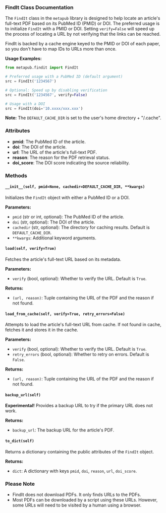 ### FindIt Class Documentation

The `FindIt` class in the `metapub` library is designed to help locate an article's full-text PDF based on its PubMed ID (PMID) or DOI. The preferred usage is to initialize `FindIt` with a PMID or DOI. Setting `verify=False` will speed up the process of locating a URL by not verifying that the links can be reached. 

FindIt is backed by a cache engine keyed to the PMID or DOI of each paper, so you don't have to map IDs to URLs more than once.

**Usage Examples:**

```python
from metapub.findit import FindIt

# Preferred usage with a PubMed ID (default argument)
src = FindIt('1234567')

# Optional: Speed up by disabling verification
src = FindIt('1234567', verify=False)

# Usage with a DOI
src = FindIt(doi='10.xxxx/xxx.xxx')
```

**Note:** The `DEFAULT_CACHE_DIR` is set to the user's home directory + "/.cache".

### Attributes

- **pmid**: The PubMed ID of the article.
- **doi**: The DOI of the article.
- **url**: The URL of the article's full-text PDF.
- **reason**: The reason for the PDF retrieval status.
- **doi_score**: The DOI score indicating the source reliability.

### Methods

#### `__init__(self, pmid=None, cachedir=DEFAULT_CACHE_DIR, **kwargs)`

Initializes the `FindIt` object with either a PubMed ID or a DOI.

**Parameters:**
- `pmid` (str or int, optional): The PubMed ID of the article.
- `doi` (str, optional): The DOI of the article.
- `cachedir` (str, optional): The directory for caching results. Default is `DEFAULT_CACHE_DIR`.
- `**kwargs`: Additional keyword arguments.

#### `load(self, verify=True)`

Fetches the article's full-text URL based on its metadata.

**Parameters:**
- `verify` (bool, optional): Whether to verify the URL. Default is `True`.

**Returns:**
- `(url, reason)`: Tuple containing the URL of the PDF and the reason if not found.

#### `load_from_cache(self, verify=True, retry_errors=False)`

Attempts to load the article's full-text URL from cache. If not found in cache, fetches it and stores it in the cache.

**Parameters:**
- `verify` (bool, optional): Whether to verify the URL. Default is `True`.
- `retry_errors` (bool, optional): Whether to retry on errors. Default is `False`.

**Returns:**
- `(url, reason)`: Tuple containing the URL of the PDF and the reason if not found.

#### `backup_url(self)`

**Experimental!** Provides a backup URL to try if the primary URL does not work.

**Returns:**
- `backup_url`: The backup URL for the article's PDF.

#### `to_dict(self)`

Returns a dictionary containing the public attributes of the `FindIt` object.

**Returns:**
- `dict`: A dictionary with keys `pmid`, `doi`, `reason`, `url`, `doi_score`.

### Please Note

- FindIt does not download PDFs. It only finds URLs to the PDFs.
- Most PDFs can be downloaded by a script using these URLs. However, some URLs will need to be visited by a human using a browser.
